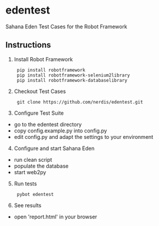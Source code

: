 edentest
========

Sahana Eden Test Cases for the Robot Framework

Instructions
------------

1. Install Robot Framework

        pip install robotframework
        pip install robotframework-selenium2library
        pip install robotframework-databaselibrary

2. Checkout Test Cases

        git clone https://github.com/nerdis/edentest.git

3. Configure Test Suite
  * go to the edentest directory
  * copy config.example.py into config.py
  * edit config.py and adapt the settings to your environment

4. Configure and start Sahana Eden
  * run clean script
  * populate the database
  * start web2py

5. Run tests

        pybot edentest

6. See results
  * open 'report.html' in your browser
